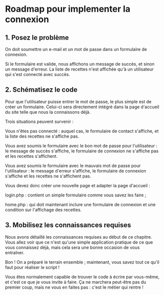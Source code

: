 # Roadmap pour implementer la connexion
## 1. Posez le problème
On doit soumettre un e-mail et un mot de passe dans un formulaire de connexion.

Si le formulaire est valide, nous affichons un message de succès, et sinon un message d'erreur. La liste de recettes n'est affichée qu'à un utilisateur qui s'est connecté avec succès.

## 2. Schématisez le code
Pour que l'utilisateur puisse entrer le mot de passe, le plus simple est de créer un formulaire. Celui-ci sera directement intégré dans la page d'accueil du site telle que nous la connaissons déjà.

Trois situations peuvent survenir :

Vous n'êtes pas connecté : auquel cas, le formulaire de contact s'affiche, et la liste des recettes ne s'affiche pas.

Vous avez soumis le formulaire avec le bon mot de passe pour l'utilisateur : le message de succès s'affiche, le formulaire de connexion ne s'affiche pas et les recettes s'affichent.

Vous avez soumis le formulaire avec le mauvais mot de passe pour l'utilisateur : le message d'erreur s'affiche, le formulaire de connexion s'affiche et les recettes ne s'affichent pas.

Vous devez donc créer une nouvelle page et adapter la page d'accueil :

login.php : contient un simple formulaire comme vous savez les faire ;

home.php : qui doit maintenant inclure une formulaire de connexion et une condition sur l'affichage des recettes.

## 3. Mobilisez les connaissances requises
Nous avons détaillé les connaissances requises au début de ce chapitre. Vous allez voir que ce n'est qu'une simple application pratique de ce que vous connaissez déjà, mais cela sera une bonne occasion de vous entraîner.

Bon ! On a préparé le terrain ensemble ; maintenant, vous savez tout ce qu'il faut pour réaliser le script !

Vous êtes normalement capable de trouver le code à écrire par vous-même, et c'est ce que je vous invite à faire. Ça ne marchera peut-être pas du premier coup, mais ne vous en faites pas : c'est le métier qui rentre !

